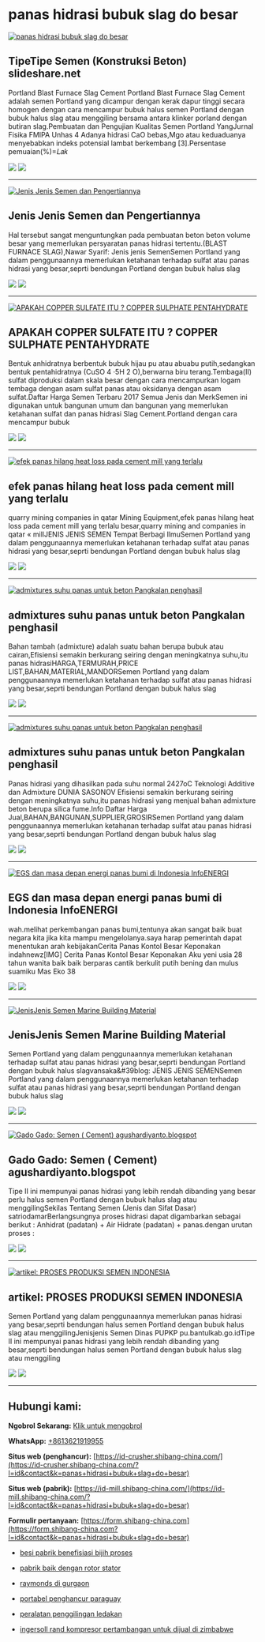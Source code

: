 # panas hidrasi bubuk slag do besar

<a href="https://swt.shibang-china.com/?l=id&img&k=panas+hidrasi+bubuk+slag+do+besar" target="_blank">![panas hidrasi bubuk slag do besar](http://static.shibang-china.com/all-800x300/1051.jpg)</a>

## TipeTipe Semen (Konstruksi Beton) slideshare.net
Portland Blast Furnace Slag Cement Portland Blast Furnace Slag Cement adalah semen Portland yang dicampur dengan kerak dapur tinggi secara homogen dengan cara mencampur bubuk halus semen Portland dengan bubuk halus slag atau menggiling bersama antara klinker porland dengan butiran slag.Pembuatan dan Pengujian Kualitas Semen Portland YangJurnal Fisika FMIPA Unhas 4 Adanya hidrasi CaO bebas,Mgo atau keduaduanya menyebabkan indeks potensial lambat berkembang [3].Persentase pemuaian(%)=𝐿𝑎𝑘


<a href="https://whatsapp.shibangsoft.com/WhatsApp.php" target="_blank" title="WhatsApp">![](http://static.shibang-china.com/icon/whatsapp.png)</a> <a href="https://swt.shibang-china.com/?l=id&icon&k=panas+hidrasi+bubuk+slag+do+besar" target="_blank">![](http://static.shibang-china.com/icon/chat-id.png)</a>

---

<a href="https://swt.shibang-china.com/?l=id&img&k=panas+hidrasi+bubuk+slag+do+besar" target="_blank">![Jenis Jenis Semen dan Pengertiannya](http://static.shibang-china.com/all-800x300/108.jpg)</a>

## Jenis Jenis Semen dan Pengertiannya
Hal tersebut sangat menguntungkan pada pembuatan beton beton volume besar yang memerlukan persyaratan panas hidrasi tertentu.(BLAST FURNACE SLAG),Nawar Syarif: Jenis jenis SemenSemen Portland yang dalam penggunaannya memerlukan ketahanan terhadap sulfat atau panas hidrasi yang besar,seprti bendungan Portland dengan bubuk halus slag


<a href="https://whatsapp.shibangsoft.com/WhatsApp.php" target="_blank" title="WhatsApp">![](http://static.shibang-china.com/icon/whatsapp.png)</a> <a href="https://swt.shibang-china.com/?l=id&icon&k=panas+hidrasi+bubuk+slag+do+besar" target="_blank">![](http://static.shibang-china.com/icon/chat-id.png)</a>

---

<a href="https://swt.shibang-china.com/?l=id&img&k=panas+hidrasi+bubuk+slag+do+besar" target="_blank">![APAKAH COPPER SULFATE ITU ? COPPER SULPHATE PENTAHYDRATE](http://static.shibang-china.com/all-800x300/485.jpg)</a>

## APAKAH COPPER SULFATE ITU ? COPPER SULPHATE PENTAHYDRATE
Bentuk anhidratnya berbentuk bubuk hijau pu atau abuabu putih,sedangkan bentuk pentahidratnya (CuSO 4 ·5H 2 O),berwarna biru terang.Tembaga(II) sulfat diproduksi dalam skala besar dengan cara mencampurkan logam tembaga dengan asam sulfat panas atau oksidanya dengan asam sulfat.Daftar Harga Semen Terbaru 2017 Semua Jenis dan MerkSemen ini digunakan untuk bangunan umum dan bangunan yang memerlukan ketahanan sulfat dan panas hidrasi Slag Cement.Portland dengan cara mencampur bubuk


<a href="https://whatsapp.shibangsoft.com/WhatsApp.php" target="_blank" title="WhatsApp">![](http://static.shibang-china.com/icon/whatsapp.png)</a> <a href="https://swt.shibang-china.com/?l=id&icon&k=panas+hidrasi+bubuk+slag+do+besar" target="_blank">![](http://static.shibang-china.com/icon/chat-id.png)</a>

---

<a href="https://swt.shibang-china.com/?l=id&img&k=panas+hidrasi+bubuk+slag+do+besar" target="_blank">![efek panas hilang heat loss pada cement mill yang terlalu](http://static.shibang-china.com/all-800x300/1030.jpg)</a>

## efek panas hilang heat loss pada cement mill yang terlalu
quarry mining companies in qatar Mining Equipment,efek panas hilang heat loss pada cement mill yang terlalu besar,quarry mining and companies in qatar « millJENIS JENIS SEMEN Tempat Berbagi IlmuSemen Portland yang dalam penggunaannya memerlukan ketahanan terhadap sulfat atau panas hidrasi yang besar,seprti bendungan Portland dengan bubuk halus slag


<a href="https://whatsapp.shibangsoft.com/WhatsApp.php" target="_blank" title="WhatsApp">![](http://static.shibang-china.com/icon/whatsapp.png)</a> <a href="https://swt.shibang-china.com/?l=id&icon&k=panas+hidrasi+bubuk+slag+do+besar" target="_blank">![](http://static.shibang-china.com/icon/chat-id.png)</a>

---

<a href="https://swt.shibang-china.com/?l=id&img&k=panas+hidrasi+bubuk+slag+do+besar" target="_blank">![admixtures suhu panas untuk beton Pangkalan penghasil](http://static.shibang-china.com/all-800x300/30.jpg)</a>

## admixtures suhu panas untuk beton Pangkalan penghasil
Bahan tambah (admixture) adalah suatu bahan berupa bubuk atau cairan,Efisiensi semakin berkurang seiring dengan meningkatnya suhu,itu panas hidrasiHARGA,TERMURAH,PRICE LIST,BAHAN,MATERIAL,MANDORSemen Portland yang dalam penggunaannya memerlukan ketahanan terhadap sulfat atau panas hidrasi yang besar,seprti bendungan Portland dengan bubuk halus slag


<a href="https://whatsapp.shibangsoft.com/WhatsApp.php" target="_blank" title="WhatsApp">![](http://static.shibang-china.com/icon/whatsapp.png)</a> <a href="https://swt.shibang-china.com/?l=id&icon&k=panas+hidrasi+bubuk+slag+do+besar" target="_blank">![](http://static.shibang-china.com/icon/chat-id.png)</a>

---

<a href="https://swt.shibang-china.com/?l=id&img&k=panas+hidrasi+bubuk+slag+do+besar" target="_blank">![admixtures suhu panas untuk beton Pangkalan penghasil](http://static.shibang-china.com/all-800x300/673.jpg)</a>

## admixtures suhu panas untuk beton Pangkalan penghasil
Panas hidrasi yang dihasilkan pada suhu normal 2427oC Teknologi Additive dan Admixture DUNIA SASONOV Efisiensi semakin berkurang seiring dengan meningkatnya suhu,itu panas hidrasi yang menjual bahan admixture beton berupa silica fume.Info Daftar Harga Jual,BAHAN,BANGUNAN,SUPPLIER,GROSIRSemen Portland yang dalam penggunaannya memerlukan ketahanan terhadap sulfat atau panas hidrasi yang besar,seprti bendungan Portland dengan bubuk halus slag


<a href="https://whatsapp.shibangsoft.com/WhatsApp.php" target="_blank" title="WhatsApp">![](http://static.shibang-china.com/icon/whatsapp.png)</a> <a href="https://swt.shibang-china.com/?l=id&icon&k=panas+hidrasi+bubuk+slag+do+besar" target="_blank">![](http://static.shibang-china.com/icon/chat-id.png)</a>

---

<a href="https://swt.shibang-china.com/?l=id&img&k=panas+hidrasi+bubuk+slag+do+besar" target="_blank">![EGS dan masa depan energi panas bumi di Indonesia InfoENERGI](http://static.shibang-china.com/all-800x300/412.jpg)</a>

## EGS dan masa depan energi panas bumi di Indonesia InfoENERGI
wah.melihat perkembangan panas bumi,tentunya akan sangat baik buat negara kita jika kita mampu mengelolanya.saya harap pemerintah dapat menentukan arah kebijakanCerita Panas Kontol Besar Keponakan indahnewz[IMG] Cerita Panas Kontol Besar Keponakan Aku yeni usia 28 tahun wanita baik baik berparas cantik berkulit putih bening dan mulus suamiku Mas Eko 38


<a href="https://whatsapp.shibangsoft.com/WhatsApp.php" target="_blank" title="WhatsApp">![](http://static.shibang-china.com/icon/whatsapp.png)</a> <a href="https://swt.shibang-china.com/?l=id&icon&k=panas+hidrasi+bubuk+slag+do+besar" target="_blank">![](http://static.shibang-china.com/icon/chat-id.png)</a>

---

<a href="https://swt.shibang-china.com/?l=id&img&k=panas+hidrasi+bubuk+slag+do+besar" target="_blank">![JenisJenis Semen Marine Building Material](http://static.shibang-china.com/all-800x300/556.jpg)</a>

## JenisJenis Semen Marine Building Material
Semen Portland yang dalam penggunaannya memerlukan ketahanan terhadap sulfat atau panas hidrasi yang besar,seprti bendungan Portland dengan bubuk halus slagvansaka&#39blog: JENIS JENIS SEMENSemen Portland yang dalam penggunaannya memerlukan ketahanan terhadap sulfat atau panas hidrasi yang besar,seprti bendungan Portland dengan bubuk halus slag


<a href="https://whatsapp.shibangsoft.com/WhatsApp.php" target="_blank" title="WhatsApp">![](http://static.shibang-china.com/icon/whatsapp.png)</a> <a href="https://swt.shibang-china.com/?l=id&icon&k=panas+hidrasi+bubuk+slag+do+besar" target="_blank">![](http://static.shibang-china.com/icon/chat-id.png)</a>

---

<a href="https://swt.shibang-china.com/?l=id&img&k=panas+hidrasi+bubuk+slag+do+besar" target="_blank">![Gado Gado: Semen ( Cement) agushardiyanto.blogspot](http://static.shibang-china.com/all-800x300/511.jpg)</a>

## Gado Gado: Semen ( Cement) agushardiyanto.blogspot
Tipe II ini mempunyai panas hidrasi yang lebih rendah dibanding yang besar perlu halus semen Portland dengan bubuk halus slag atau menggilingSekilas Tentang Semen (Jenis dan Sifat Dasar) satriodamarBerlangsungnya proses hidrasi dapat digambarkan sebagai berikut : Anhidrat (padatan) + Air Hidrate (padatan) + panas.dengan urutan proses :


<a href="https://whatsapp.shibangsoft.com/WhatsApp.php" target="_blank" title="WhatsApp">![](http://static.shibang-china.com/icon/whatsapp.png)</a> <a href="https://swt.shibang-china.com/?l=id&icon&k=panas+hidrasi+bubuk+slag+do+besar" target="_blank">![](http://static.shibang-china.com/icon/chat-id.png)</a>

---

<a href="https://swt.shibang-china.com/?l=id&img&k=panas+hidrasi+bubuk+slag+do+besar" target="_blank">![artikel: PROSES PRODUKSI SEMEN INDONESIA](http://static.shibang-china.com/all-800x300/970.jpg)</a>

## artikel: PROSES PRODUKSI SEMEN INDONESIA
Semen Portland yang dalam penggunaannya memerlukan panas hidrasi yang besar,seprti bendungan halus semen Portland dengan bubuk halus slag atau menggilingJenisjenis Semen Dinas PUPKP pu.bantulkab.go.idTipe II ini mempunyai panas hidrasi yang lebih rendah dibanding yang besar,seprti bendungan halus semen Portland dengan bubuk halus slag atau menggiling


<a href="https://whatsapp.shibangsoft.com/WhatsApp.php" target="_blank" title="WhatsApp">![](http://static.shibang-china.com/icon/whatsapp.png)</a> <a href="https://swt.shibang-china.com/?l=id&icon&k=panas+hidrasi+bubuk+slag+do+besar" target="_blank">![](http://static.shibang-china.com/icon/chat-id.png)</a>

---
## Hubungi kami:

**Ngobrol Sekarang:** [Klik untuk mengobrol](https://swt.shibang-china.com?l=id&contact&k=panas+hidrasi+bubuk+slag+do+besar)

**WhatsApp:**  [+8613621919955](https://whatsapp.shibangsoft.com/WhatsApp.php)

**Situs web (penghancur):** [https://id-crusher.shibang-china.com/](https://id-crusher.shibang-china.com/?l=id&contact&k=panas+hidrasi+bubuk+slag+do+besar)

**Situs web (pabrik):** [https://id-mill.shibang-china.com/](https://id-mill.shibang-china.com/?l=id&contact&k=panas+hidrasi+bubuk+slag+do+besar)

**Formulir pertanyaan:** [https://form.shibang-china.com](https://form.shibang-china.com?l=id&contact&k=panas+hidrasi+bubuk+slag+do+besar)

* [besi pabrik benefisiasi bijih proses](../38/besi%20pabrik%20benefisiasi%20bijih%20proses.md)

* [pabrik baik dengan rotor stator](../36/pabrik%20baik%20dengan%20rotor%20stator.md)

* [raymonds di gurgaon](../38/raymonds%20di%20gurgaon.md)

* [portabel penghancur paraguay](../31/portabel%20penghancur%20paraguay.md)

* [peralatan penggilingan ledakan](../35/peralatan%20penggilingan%20ledakan.md)

* [ingersoll rand kompresor pertambangan untuk dijual di zimbabwe](../37/ingersoll%20rand%20kompresor%20pertambangan%20untuk%20dijual%20di%20zimbabwe.md)
